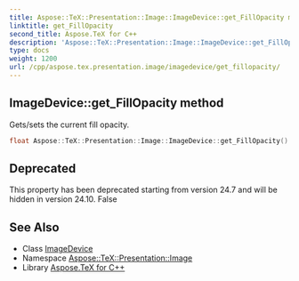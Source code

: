 ```yaml
---
title: Aspose::TeX::Presentation::Image::ImageDevice::get_FillOpacity method
linktitle: get_FillOpacity
second_title: Aspose.TeX for C++
description: 'Aspose::TeX::Presentation::Image::ImageDevice::get_FillOpacity method. Gets/sets the current fill opacity in C++.'
type: docs
weight: 1200
url: /cpp/aspose.tex.presentation.image/imagedevice/get_fillopacity/
---
```

## ImageDevice::get_FillOpacity method


Gets/sets the current fill opacity.

```cpp
float Aspose::TeX::Presentation::Image::ImageDevice::get_FillOpacity() override
```


## Deprecated
This property has been deprecated starting from version 24.7 and will be hidden in version 24.10. False 

## See Also

* Class [ImageDevice](../)
* Namespace [Aspose::TeX::Presentation::Image](../../)
* Library [Aspose.TeX for C++](../../../)
